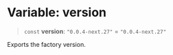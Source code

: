 # Variable: version

> `const` **version**: `"0.0.4-next.27"` = `"0.0.4-next.27"`

Exports the factory version.
